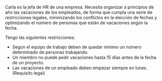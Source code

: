 Carla es la jefa de HR de una empresa. Necesita organizar a principios de año las vacaciones de los empleados,
de forma que cumpla una serie de restricciones legales, minimizando los conflictos en la elección de fechas y
optimizando el número de personas que están de vacaciones según la fecha.

Tengo las siguientes restricciones:
- Según el equipo de trabajo deben de quedar mínimo un número determinado de personas trabajando.
- Un miembro no puede pedir vacaciones hasta 15 días antes de la fecha de un proyecto.
- Las vacaciones de un empleado deben empezar siempre en lunes. (Requisito legal)
